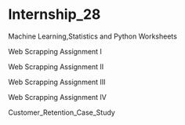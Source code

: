# Internship_28
Machine Learning,Statistics and Python Worksheets

Web Scrapping Assignment I

Web Scrapping Assignment II

Web Scrapping Assignment III

Web Scrapping Assignment IV

Customer_Retention_Case_Study
